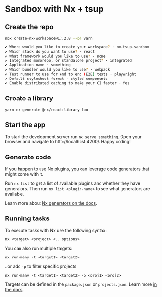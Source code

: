 # Sandbox with Nx + tsup

## Create the repo

```sh
npx create-nx-workspace@17.2.8 --pm yarn

✔ Where would you like to create your workspace? · nx-tsup-sandbox
✔ Which stack do you want to use? · react
✔ What framework would you like to use? · none
✔ Integrated monorepo, or standalone project? · integrated
✔ Application name · something
✔ Which bundler would you like to use? · webpack
✔ Test runner to use for end to end (E2E) tests · playwright
✔ Default stylesheet format · styled-components
✔ Enable distributed caching to make your CI faster · Yes
```

## Create a library

```sh
yarn nx generate @nx/react:library foo
```

## Start the app

To start the development server run `nx serve something`. Open your browser and navigate to http://localhost:4200/. Happy coding!

## Generate code

If you happen to use Nx plugins, you can leverage code generators that might come with it.

Run `nx list` to get a list of available plugins and whether they have generators. Then run `nx list <plugin-name>` to see what generators are available.

Learn more about [Nx generators on the docs](https://nx.dev/plugin-features/use-code-generators).

## Running tasks

To execute tasks with Nx use the following syntax:

```
nx <target> <project> <...options>
```

You can also run multiple targets:

```
nx run-many -t <target1> <target2>
```

..or add `-p` to filter specific projects

```
nx run-many -t <target1> <target2> -p <proj1> <proj2>
```

Targets can be defined in the `package.json` or `projects.json`. Learn more [in the docs](https://nx.dev/core-features/run-tasks).

